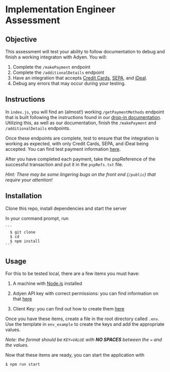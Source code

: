 # Implementation Engineer Assessment

## Objective

This assessment will test your ability to follow documentation to debug and finish a working integraton with Adyen.  You will:

1. Complete the `/makePayment` endpoint
2. Complete the `/additionalDetails` endpoint
3. Have an integration that accepts [Credit Cards](https://docs.adyen.com/payment-methods/cards/web-drop-in), [SEPA](https://docs.adyen.com/payment-methods/sepa-direct-debit/web-drop-in), and [iDeal](https://docs.adyen.com/payment-methods/ideal/web-drop-in).
4. Debug any errors that may occur during your testing.

## Instructions

In `index.js`, you will find an (almost!) working `/getPaymentMethods` endpoint that is built following the instructions found in our [drop-in documentation](https://docs.adyen.com/online-payments/drop-in-web#step-1-get-available-payment-methods).  Utilizing this, as well as our documentation, finish the `/makePayment` and `/additionalDetails` endpoints.

Once these endpoints are complete, test to ensure that the integration is working as expected, with only Credit Cards, SEPA, and iDeal being accepted.  You can find test payment information [here](https://docs.adyen.com/development-resources/test-cards/test-card-numbers).

After you have completed each payment, take the pspReference of the successful transaction and put it in the `pspRefs.txt` file.

_Hint: There may be some lingering bugs on the front end (`/public`) that require your attention!_

## Installation

Clone this repo, install dependencies and start the server

In your command prompt, run

    ```
      $ git clone
      $ cd
      $ npm install
    ```

## Usage

For this to be tested local, there are a few items you must have:

1. A machine with [Node.js](https://nodejs.org/en/download/) installed

2. Adyen API key with correct permissions: you can find information on that [here](https://docs.adyen.com/development-resources/api-credentials#generate-api-key)

3. Client Key: you can find out how to create them [here](https://docs.adyen.com/development-resources/client-side-authentication#how-it-works)

Once you have these items, create a file in the root directory called `.env`. Use the template in `env_example` to create the keys and add the appropriate values.

_Note: the format should be `KEY=VALUE` with **NO SPACES** between the `=` and the values._

Now that these items are ready, you can start the application with

```
$ npm run start
```
